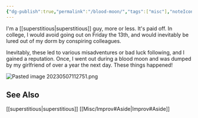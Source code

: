 ```yaml
---
{"dg-publish":true,"permalink":"/blood-moon/","tags":["misc"],"noteIcon":1}
---
```



I'm a [[superstitious\|superstitious]] guy, more or less. It's paid off. In college, I would avoid going out on Friday the 13th, and would inevitably be lured out of my dorm by conspiring colleagues. 

Inevitably, these led to various misadventures or bad luck following, and I gained a reputation. Once, I went out during a blood moon and was dumped by my girlfriend of over a year the next day. These things happened!

![Pasted image 20230507112751.png](/img/user/Pasted%20image%2020230507112751.png)

## See Also
[[superstitious\|superstitious]]
[[Misc/Improv#Aside\|Improv#Aside]]